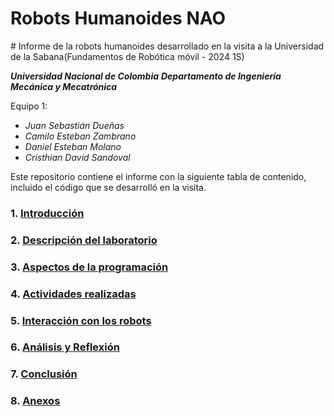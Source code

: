# Robots Humanoides NAO
﻿# Informe de la robots humanoides desarrollado en la visita a la Universidad de la Sabana(Fundamentos de Robótica móvil - 2024 1S)

***Universidad Nacional de Colombia***
***Departamento de Ingeniería Mecánica y Mecatrónica***

Equipo 1:

* *Juan Sebastián Dueñas*
* *Camilo Esteban Zambrano*
* *Daniel Esteban Molano*
* *Cristhian David Sandoval*
  
Este repositorio contiene el informe con la siguiente tabla de contenido, incluido el código que se desarrolló en la visita.



### 1. [Introducción](docs/1_introduccion.md)

### 2. [Descripción del laboratorio](docs/2_descripcion.md)

### 3. [Aspectos de la programación](docs/3_programacion.md)

### 4. [Actividades realizadas](docs/4_actividades.md)

### 5. [Interacción con los robots](docs/5_interaccion.md)

### 6. [Análisis y Reflexión](docs/6_analisis.md)

### 7. [Conclusión](docs/7_conclusion.md)

### 8. [Anexos](docs/8_anexos.md)
